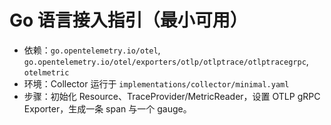 # Go 语言接入指引（最小可用）

- 依赖：`go.opentelemetry.io/otel`, `go.opentelemetry.io/otel/exporters/otlp/otlptrace/otlptracegrpc`, `otelmetric`
- 环境：Collector 运行于 `implementations/collector/minimal.yaml`
- 步骤：初始化 Resource、TraceProvider/MetricReader，设置 OTLP gRPC Exporter，生成一条 span 与一个 gauge。
